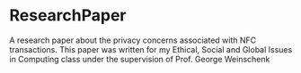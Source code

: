 # ResearchPaper
A research paper about the privacy concerns associated with NFC transactions. This paper was written for my Ethical, Social and Global Issues in Computing class under the supervision of Prof. George Weinschenk
